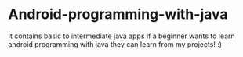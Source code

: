 # Android-programming-with-java
It contains basic to intermediate java apps if a beginner wants to learn android programming with java they can learn from my projects! :)

